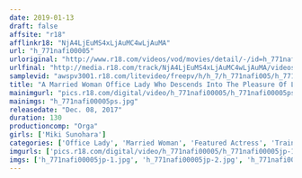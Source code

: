 ```yaml
---
date: 2019-01-13
draft: false
affsite: "r18"
afflinkr18: "NjA4LjEuMS4xLjAuMC4wLjAuMA"
url: "h_771nafi00005"
urloriginal: "http://www.r18.com/videos/vod/movies/detail/-/id=h_771nafi00005"
urlfinal: "http://media.r18.com/track/NjA4LjEuMS4xLjAuMC4wLjAuMA/videos/vod/movies/detail/-/id=h_771nafi00005"
samplevid: "awspv3001.r18.com/litevideo/freepv/h/h_7/h_771nafi005/h_771nafi005_dmb_w.mp4"
title: "A Married Woman Office Lady Who Descends Into The Pleasure Of Lust Miki Sunohara"
mainimgurl: "pics.r18.com/digital/video/h_771nafi00005/h_771nafi00005ps.jpg"
mainimgs: "h_771nafi00005ps.jpg"
releasedate: "Dec. 08, 2017"
duration: 130
productioncomp: "Orga"
girls: ['Miki Sunohara']
categories: ['Office Lady', 'Married Woman', 'Featured Actress', 'Training', 'Cheating Wife', 'Drama', 'Hi-Def']
imgurls: ['pics.r18.com/digital/video/h_771nafi00005/h_771nafi00005jp-1.jpg', 'pics.r18.com/digital/video/h_771nafi00005/h_771nafi00005jp-2.jpg', 'pics.r18.com/digital/video/h_771nafi00005/h_771nafi00005jp-3.jpg', 'pics.r18.com/digital/video/h_771nafi00005/h_771nafi00005jp-4.jpg', 'pics.r18.com/digital/video/h_771nafi00005/h_771nafi00005jp-5.jpg', 'pics.r18.com/digital/video/h_771nafi00005/h_771nafi00005jp-6.jpg', 'pics.r18.com/digital/video/h_771nafi00005/h_771nafi00005jp-7.jpg', 'pics.r18.com/digital/video/h_771nafi00005/h_771nafi00005jp-8.jpg', 'pics.r18.com/digital/video/h_771nafi00005/h_771nafi00005jp-9.jpg', 'pics.r18.com/digital/video/h_771nafi00005/h_771nafi00005jp-10.jpg', 'pics.r18.com/digital/video/h_771nafi00005/h_771nafi00005jp-11.jpg', 'pics.r18.com/digital/video/h_771nafi00005/h_771nafi00005jp-12.jpg', 'pics.r18.com/digital/video/h_771nafi00005/h_771nafi00005jp-13.jpg', 'pics.r18.com/digital/video/h_771nafi00005/h_771nafi00005jp-14.jpg', 'pics.r18.com/digital/video/h_771nafi00005/h_771nafi00005jp-15.jpg', 'pics.r18.com/digital/video/h_771nafi00005/h_771nafi00005jp-16.jpg', 'pics.r18.com/digital/video/h_771nafi00005/h_771nafi00005jp-17.jpg', 'pics.r18.com/digital/video/h_771nafi00005/h_771nafi00005jp-18.jpg', 'pics.r18.com/digital/video/h_771nafi00005/h_771nafi00005jp-19.jpg', 'pics.r18.com/digital/video/h_771nafi00005/h_771nafi00005jp-20.jpg']
imgs: ['h_771nafi00005jp-1.jpg', 'h_771nafi00005jp-2.jpg', 'h_771nafi00005jp-3.jpg', 'h_771nafi00005jp-4.jpg', 'h_771nafi00005jp-5.jpg', 'h_771nafi00005jp-6.jpg', 'h_771nafi00005jp-7.jpg', 'h_771nafi00005jp-8.jpg', 'h_771nafi00005jp-9.jpg', 'h_771nafi00005jp-10.jpg', 'h_771nafi00005jp-11.jpg', 'h_771nafi00005jp-12.jpg', 'h_771nafi00005jp-13.jpg', 'h_771nafi00005jp-14.jpg', 'h_771nafi00005jp-15.jpg', 'h_771nafi00005jp-16.jpg', 'h_771nafi00005jp-17.jpg', 'h_771nafi00005jp-18.jpg', 'h_771nafi00005jp-19.jpg', 'h_771nafi00005jp-20.jpg']
---
```

